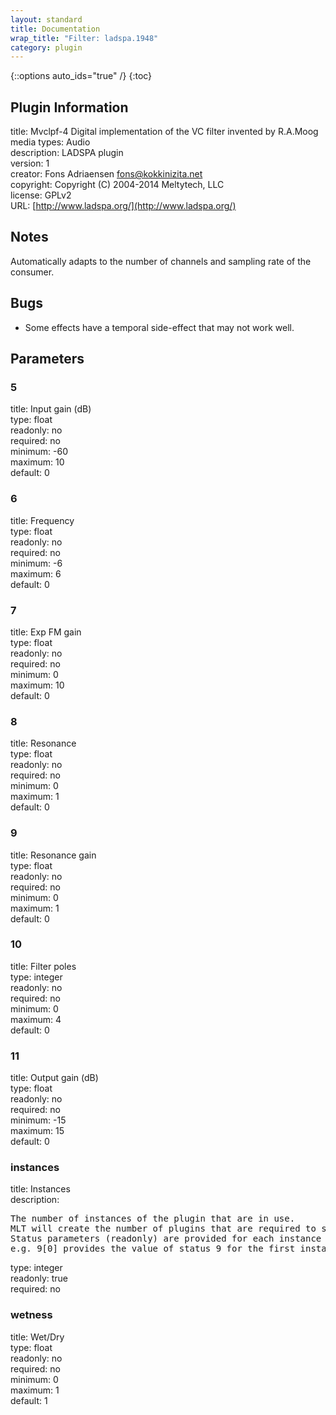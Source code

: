 ```yaml
---
layout: standard
title: Documentation
wrap_title: "Filter: ladspa.1948"
category: plugin
---
```

{::options auto_ids="true" /}
{:toc}

## Plugin Information

title: Mvclpf-4   Digital implementation of the VC filter invented by R.A.Moog  
media types:
Audio  
description: LADSPA plugin  
version: 1  
creator: Fons Adriaensen <fons@kokkinizita.net>  
copyright: Copyright (C) 2004-2014 Meltytech, LLC  
license: GPLv2  
URL: [http://www.ladspa.org/](http://www.ladspa.org/)  

## Notes

Automatically adapts to the number of channels and sampling rate of the consumer.
## Bugs

* Some effects have a temporal side-effect that may not work well.

## Parameters

### 5

title: Input gain (dB)    
type: float  
readonly: no  
required: no  
minimum: -60  
maximum: 10  
default: 0  

### 6

title: Frequency    
type: float  
readonly: no  
required: no  
minimum: -6  
maximum: 6  
default: 0  

### 7

title: Exp FM gain    
type: float  
readonly: no  
required: no  
minimum: 0  
maximum: 10  
default: 0  

### 8

title: Resonance    
type: float  
readonly: no  
required: no  
minimum: 0  
maximum: 1  
default: 0  

### 9

title: Resonance gain    
type: float  
readonly: no  
required: no  
minimum: 0  
maximum: 1  
default: 0  

### 10

title: Filter poles    
type: integer  
readonly: no  
required: no  
minimum: 0  
maximum: 4  
default: 0  

### 11

title: Output gain (dB)    
type: float  
readonly: no  
required: no  
minimum: -15  
maximum: 15  
default: 0  

### instances

title: Instances    
description:
<pre>
The number of instances of the plugin that are in use.
MLT will create the number of plugins that are required to support the number of audio channels.
Status parameters (readonly) are provided for each instance and are accessed by specifying the instance number after the identifier (starting at zero).
e.g. 9[0] provides the value of status 9 for the first instance.
</pre>
type: integer  
readonly: true  
required: no  

### wetness

title: Wet/Dry    
type: float  
readonly: no  
required: no  
minimum: 0  
maximum: 1  
default: 1  

